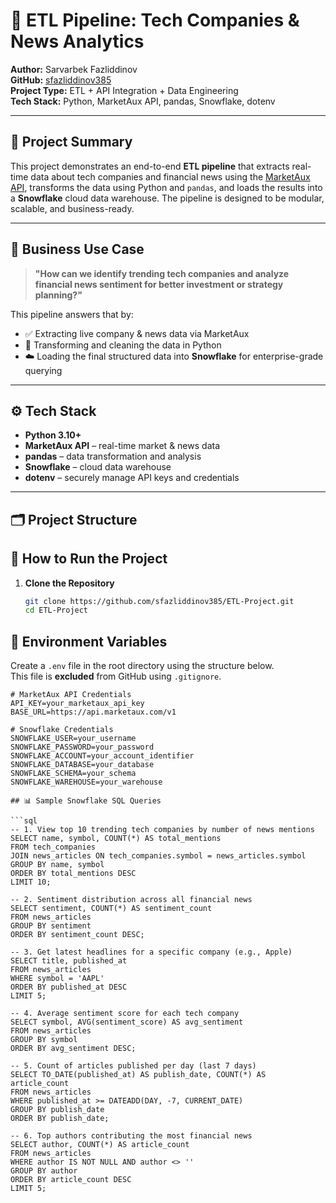 # 🚀 ETL Pipeline: Tech Companies & News Analytics

**Author:** Sarvarbek Fazliddinov  
**GitHub:** [sfazliddinov385](https://github.com/sfazliddinov385)  
**Project Type:** ETL + API Integration + Data Engineering  
**Tech Stack:** Python, MarketAux API, pandas, Snowflake, dotenv

---

## 📌 Project Summary

This project demonstrates an end-to-end **ETL pipeline** that extracts real-time data about tech companies and financial news using the [MarketAux API](https://www.marketaux.com/), transforms the data using Python and `pandas`, and loads the results into a **Snowflake** cloud data warehouse. The pipeline is designed to be modular, scalable, and business-ready.

---

## 🎯 Business Use Case

> **"How can we identify trending tech companies and analyze financial news sentiment for better investment or strategy planning?"**

This pipeline answers that by:

- ✅ Extracting live company & news data via MarketAux  
- 🔧 Transforming and cleaning the data in Python  
- ☁️ Loading the final structured data into **Snowflake** for enterprise-grade querying  

---

## ⚙️ Tech Stack

- **Python 3.10+**
- **MarketAux API** – real-time market & news data
- **pandas** – data transformation and analysis
- **Snowflake** – cloud data warehouse
- **dotenv** – securely manage API keys and credentials

---

## 🗂️ Project Structure
## 🚀 How to Run the Project

1. **Clone the Repository**
   ```bash
   git clone https://github.com/sfazliddinov385/ETL-Project.git
   cd ETL-Project


## 🔐 Environment Variables

Create a `.env` file in the root directory using the structure below.  
This file is **excluded** from GitHub using `.gitignore`.

```env
# MarketAux API Credentials
API_KEY=your_marketaux_api_key
BASE_URL=https://api.marketaux.com/v1

# Snowflake Credentials
SNOWFLAKE_USER=your_username
SNOWFLAKE_PASSWORD=your_password
SNOWFLAKE_ACCOUNT=your_account_identifier
SNOWFLAKE_DATABASE=your_database
SNOWFLAKE_SCHEMA=your_schema
SNOWFLAKE_WAREHOUSE=your_warehouse

## 📊 Sample Snowflake SQL Queries

```sql
-- 1. View top 10 trending tech companies by number of news mentions
SELECT name, symbol, COUNT(*) AS total_mentions
FROM tech_companies
JOIN news_articles ON tech_companies.symbol = news_articles.symbol
GROUP BY name, symbol
ORDER BY total_mentions DESC
LIMIT 10;

-- 2. Sentiment distribution across all financial news
SELECT sentiment, COUNT(*) AS sentiment_count
FROM news_articles
GROUP BY sentiment
ORDER BY sentiment_count DESC;

-- 3. Get latest headlines for a specific company (e.g., Apple)
SELECT title, published_at
FROM news_articles
WHERE symbol = 'AAPL'
ORDER BY published_at DESC
LIMIT 5;

-- 4. Average sentiment score for each tech company
SELECT symbol, AVG(sentiment_score) AS avg_sentiment
FROM news_articles
GROUP BY symbol
ORDER BY avg_sentiment DESC;

-- 5. Count of articles published per day (last 7 days)
SELECT TO_DATE(published_at) AS publish_date, COUNT(*) AS article_count
FROM news_articles
WHERE published_at >= DATEADD(DAY, -7, CURRENT_DATE)
GROUP BY publish_date
ORDER BY publish_date;

-- 6. Top authors contributing the most financial news
SELECT author, COUNT(*) AS article_count
FROM news_articles
WHERE author IS NOT NULL AND author <> ''
GROUP BY author
ORDER BY article_count DESC
LIMIT 5;

